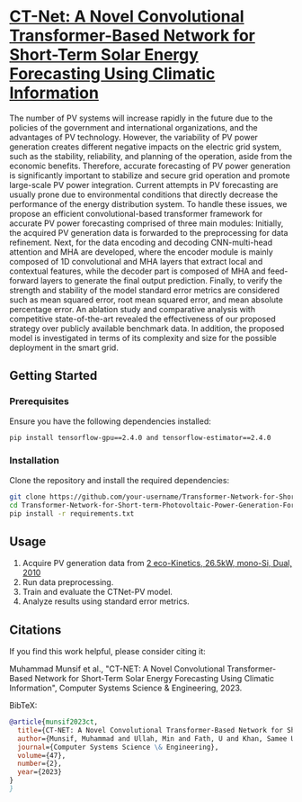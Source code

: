 # [CT-Net: A Novel Convolutional Transformer-Based Network for Short-Term Solar Energy Forecasting Using Climatic Information ](https://d1wqtxts1xzle7.cloudfront.net/105220599/TSP_CSSE_38514-libre.pdf?1692776424=&response-content-disposition=inline%3B+filename%3DCT_NET_A_Novel_Convolutional_Transformer.pdf&Expires=1704184273&Signature=DrJ2~YV6Fm6aTtcI9Yo5nLZJ4d1eXcKw9PMl6CqRSzg9WeOr4Ea8QXLp8JpEeKbdzERWF391QqYQ1XJQHkYoClq~QDSSwU5PWESEfcc7r5vyA9GMjqP0-bgB2gnDjOp2fpz6R2H6mgEQllBLG7w7YsfDB0ImqgLaxcveyKX6Ib1fmVm-6rT-QQbxvKonsnhIKUKw~r6s4gBq5m8s1h7ybWb5T8alAxhOx2kFsRjfPTLdckizb~YslvSvwdys5BHfEfTKCcZlwqXVQMmoI-jy4iLtl7l-6LAICd2L0QYIzN6frA5TsTtQtPx2-CKtioYvZKcsX7G9GAaHrmwlvFlUmg__&Key-Pair-Id=APKAJLOHF5GGSLRBV4ZA)
The number of PV systems will increase rapidly in the future due to the policies of the government and international organizations, and the advantages of PV technology. However, the variability of PV power generation creates different negative impacts on the electric grid system, such as the stability, reliability, and planning of the operation, aside from the economic benefits. Therefore, accurate forecasting of PV power generation is significantly important to stabilize and secure grid operation and promote large-scale PV power integration. Current attempts in PV forecasting are usually prone due to environmental conditions that directly decrease the performance of the energy distribution system. To handle these issues, we propose an efficient convolutional-based transformer framework for accurate PV power forecasting comprised of three main modules: Initially, the acquired PV generation data is forwarded to the preprocessing for data refinement. Next, for the data encoding and decoding CNN-multi-head attention and MHA are developed, where the encoder module is mainly composed of 1D convolutional and MHA layers that extract local and contextual features, while the decoder part is composed of MHA and feed-forward layers to generate the final output prediction. Finally, to verify the strength and stability of the model standard error metrics are considered such as mean squared error, root mean squared error, and mean absolute percentage error. An ablation study and comparative analysis with competitive state-of-the-art revealed the effectiveness of our proposed strategy over publicly available benchmark data. In addition, the proposed model is investigated in terms of its complexity and size for the possible deployment in the smart grid. 


## Getting Started

### Prerequisites

Ensure you have the following dependencies installed:

```bash
pip install tensorflow-gpu==2.4.0 and tensorflow-estimator==2.4.0 
```
### Installation

Clone the repository and install the required dependencies:

```bash
git clone https://github.com/your-username/Transformer-Network-for-Short-term-Photovoltaic-Power-Generation-Forecasting.git](https://github.com/munsif200/Transformer-Network-for-Short-term-Photovoltaic-Power-Generation-Forecasting-.git
cd Transformer-Network-for-Short-term-Photovoltaic-Power-Generation-Forecasting
pip install -r requirements.txt
```

## Usage

1. Acquire PV generation data from [2 eco-Kinetics, 26.5kW, mono-Si, Dual, 2010](https://dkasolarcentre.com.au/source/alice-springs/dka-m11-3-phase)
2. Run data preprocessing.
3. Train and evaluate the CTNet-PV model.
4. Analyze results using standard error metrics.

## Citations

If you find this work helpful, please consider citing it:

Muhammad Munsif et al., "CT-NET: A Novel Convolutional Transformer-Based Network for Short-Term Solar Energy Forecasting Using Climatic Information", Computer Systems Science \& Engineering, 2023.

BibTeX:

```bibtex
@article{munsif2023ct,
  title={CT-NET: A Novel Convolutional Transformer-Based Network for Short-Term Solar Energy Forecasting Using Climatic Information.},
  author={Munsif, Muhammad and Ullah, Min and Fath, U and Khan, Samee Ullah and Khan, Noman and Baik, Sung Wook},
  journal={Computer Systems Science \& Engineering},
  volume={47},
  number={2},
  year={2023}
}
}
